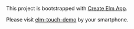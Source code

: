 This project is bootstrapped with [Create Elm App](https://github.com/halfzebra/create-elm-app).

Please visit [elm-touch-demo](https://ebiryu.github.io/elm-touch-demo) by your smartphone.
